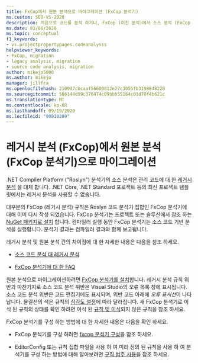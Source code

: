 ```yaml
---
title: FxCop에서 원본 분석으로 마이그레이션 (FxCop 분석기)
ms.custom: SEO-VS-2020
description: 처음으로 코드를 분석 하거나, FxCop (이진 분석)에서 소스 분석 (FxCop 분석기)을 사용 하 여 관리 코드를 분석 하는 새로운 방법으로 마이그레이션하는 방법에 대해 알아봅니다.
ms.date: 03/06/2020
ms.topic: conceptual
f1_keywords:
- vs.projectpropertypages.codeanalysis
helpviewer_keywords:
- FxCop, migration
- legacy analysis, migration
- source code analysis, migration
author: mikejo5000
ms.author: mikejo
manager: jillfra
ms.openlocfilehash: 2109d7cbcaaf56600812e27c3055fb3198848228
ms.sourcegitcommit: 566144d59c376474c09bbb55164c01d70f4b621c
ms.translationtype: MT
ms.contentlocale: ko-KR
ms.lasthandoff: 09/19/2020
ms.locfileid: "90810209"
---
```

# <a name="migrate-from-legacy-analysis-fxcop-to-source-analysis-fxcop-analyzers"></a>레거시 분석 (FxCop)에서 원본 분석 (FxCop 분석기)으로 마이그레이션

.NET Compiler Platform ("Roslyn") 분석기의 소스 분석은 관리 코드에 대 한 [레거시 분석](../code-quality/code-analysis-for-managed-code-overview.md) 을 대체 합니다. .NET Core, .NET Standard 프로젝트 등의 최신 프로젝트 템플릿에서는 레거시 분석을 사용할 수 없습니다.

대부분의 FxCop (레거시 분석) 규칙은 Roslyn 코드 분석기 집합인 FxCop 분석기에 대해 이미 다시 작성 되었습니다. FxCop 분석기는 프로젝트 또는 솔루션에서 참조 하는 [NuGet 패키지로 설치](install-fxcop-analyzers.md#nuget-package) 합니다. 컴파일러 실행 동안 FxCop 분석기는 소스 코드 기반 분석을 실행합니다. 분석기 결과는 컴파일러 결과와 함께 보고됩니다.

레거시 분석 및 원본 분석 간의 차이점에 대 한 자세한 내용은 다음을 참조 하세요.

- [소스 코드 분석 대 레거시 분석](../code-quality/fxcop-analyzers-faq.md#whats-the-difference-between-legacy-fxcop-and-fxcop-analyzers)

- [FxCop 분석기에 대 한 FAQ](../code-quality/fxcop-analyzers-faq.md)

원본 분석으로 마이그레이션하려면 [FxCop 분석기를 설치](../code-quality/install-fxcop-analyzers.md)합니다. 레거시 분석 규칙 위반과 마찬가지로 소스 코드 분석 위반은 Visual Studio의 오류 목록 창에 표시됩니다. 소스 코드 분석 위반은 코드 편집기에도 표시되며, 위반 코드 아래에 *오류 표시선*이 나타납니다. 물결선의 색은 규칙의 [심각도 설정](../code-quality/use-roslyn-analyzers.md#configure-severity-levels)에 따라 달라집니다. 새 FxCop 분석기로 이식 된 규칙의 상태를 확인 하려면 이식 된 [규칙 및 이식](../code-quality/fxcop-rule-port-status.md)되지 않은 규칙을 참조 하세요.

FxCop 분석기를 구성 하는 방법에 대 한 자세한 내용은 다음을 확인 하세요.

- FxCop 분석기를 구성 하려면 [fxcop 분석기 구성](../code-quality/configure-fxcop-analyzers.md)을 참조 하세요.

- EditorConfig 또는 규칙 집합 파일을 사용 하 여 미리 정의 된 규칙을 사용 하 여 분석기를 구성 하는 방법에 대해 알아보려면 [규칙 범주 사용](../code-quality/analyzer-rule-sets.md)을 참조 하세요.